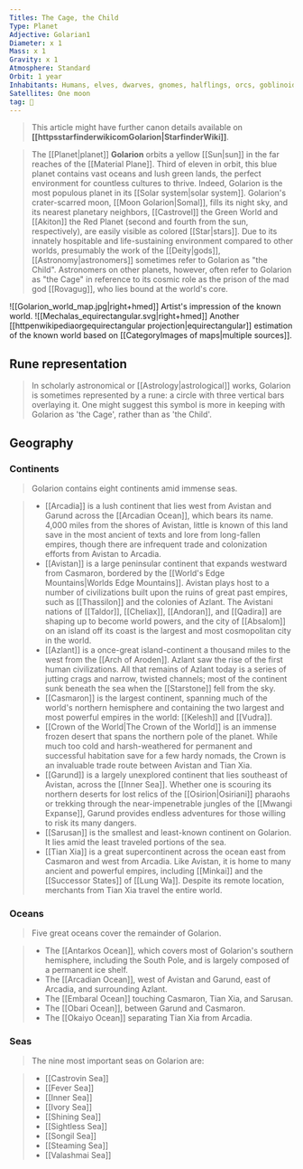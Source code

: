 ```yaml
---
Titles: The Cage, the Child
Type: Planet
Adjective: Golarian1
Diameter: x 1
Mass: x 1
Gravity: x 1
Atmosphere: Standard
Orbit: 1 year
Inhabitants: Humans, elves, dwarves, gnomes, halflings, orcs, goblinoids, and countless other races
Satellites: One moon
tag: 🌌
---
```






> This article might have further canon details available on **[[httpsstarfinderwikicomGolarion|StarfinderWiki]]**.


> The [[Planet|planet]] **Golarion** orbits a yellow [[Sun|sun]] in the far reaches of the [[Material Plane]]. Third of eleven in orbit, this blue planet contains vast oceans and lush green lands, the perfect environment for countless cultures to thrive. Indeed, Golarion is the most populous planet in its [[Solar system|solar system]]. Golarion's crater-scarred moon, [[Moon Golarion|Somal]], fills its night sky, and its nearest planetary neighbors, [[Castrovel]] the Green World and [[Akiton]] the Red Planet (second and fourth from the sun, respectively), are easily visible as colored [[Star|stars]].
> Due to its innately hospitable and life-sustaining environment compared to other worlds, presumably the work of the [[Deity|gods]], [[Astronomy|astronomers]] sometimes refer to Golarion as "the Child". Astronomers on other planets, however, often refer to Golarion as "the Cage" in reference to its cosmic role as the prison of the mad god [[Rovagug]], who lies bound at the world's core.

![[Golarion_world_map.jpg|right+hmed]] 
 Artist's impression of the known world.
![[Mechalas_equirectangular.svg|right+hmed]] 
 Another [[httpenwikipediaorgequirectangular projection|equirectangular]] estimation of the known world based on [[CategoryImages of maps|multiple sources]].


## Rune representation

> In scholarly astronomical or [[Astrology|astrological]] works, Golarion is sometimes represented by a rune: a circle with three vertical bars overlaying it. One might suggest this symbol is more in keeping with Golarion as 'the Cage', rather than as 'the Child'.


## Geography


### Continents

> Golarion contains eight continents amid immense seas.

> - [[Arcadia]] is a lush continent that lies west from Avistan and Garund across the [[Arcadian Ocean]], which bears its name. 4,000 miles from the shores of Avistan, little is known of this land save in the most ancient of texts and lore from long-fallen empires, though there are infrequent trade and colonization efforts from Avistan to Arcadia.
> - [[Avistan]] is a large peninsular continent that expands westward from Casmaron, bordered by the [[World's Edge Mountains|Worlds Edge Mountains]]. Avistan plays host to a number of civilizations built upon the ruins of great past empires, such as [[Thassilon]] and the colonies of Azlant. The Avistani nations of [[Taldor]], [[Cheliax]], [[Andoran]], and [[Qadira]] are shaping up to become world powers, and the city of [[Absalom]] on an island off its coast is the largest and most cosmopolitan city in the world.
> - [[Azlant]] is a once-great island-continent a thousand miles to the west from the [[Arch of Aroden]]. Azlant saw the rise of the first human civilizations. All that remains of Azlant today is a series of jutting crags and narrow, twisted channels; most of the continent sunk beneath the sea when the [[Starstone]] fell from the sky.
> - [[Casmaron]] is the largest continent, spanning much of the world's northern hemisphere and containing the two largest and most powerful empires in the world: [[Kelesh]] and [[Vudra]].
> - [[Crown of the World|The Crown of the World]] is an immense frozen desert that spans the northern pole of the planet. While much too cold and harsh-weathered for permanent and successful habitation save for a few hardy nomads, the Crown is an invaluable trade route between Avistan and Tian Xia.
> - [[Garund]] is a largely unexplored continent that lies southeast of Avistan, across the [[Inner Sea]]. Whether one is scouring its northern deserts for lost relics of the [[Osirion|Osiriani]] pharaohs or trekking through the near-impenetrable jungles of the [[Mwangi Expanse]], Garund provides endless adventures for those willing to risk its many dangers.
> - [[Sarusan]] is the smallest and least-known continent on Golarion. It lies amid the least traveled portions of the sea.
> - [[Tian Xia]] is a great supercontinent across the ocean east from Casmaron and west from Arcadia. Like Avistan, it is home to many ancient and powerful empires, including [[Minkai]] and the [[Successor States]] of [[Lung Wa]]. Despite its remote location, merchants from Tian Xia travel the entire world.

### Oceans

> Five great oceans cover the remainder of Golarion.

> - The [[Antarkos Ocean]], which covers most of Golarion's southern hemisphere, including the South Pole, and is largely composed of a permanent ice shelf.
> - The [[Arcadian Ocean]], west of Avistan and Garund, east of Arcadia, and surrounding Azlant.
> - The [[Embaral Ocean]] touching Casmaron, Tian Xia, and Sarusan.
> - The [[Obari Ocean]], between Garund and Casmaron.
> - The [[Okaiyo Ocean]] separating Tian Xia from Arcadia.

### Seas

> The nine most important seas on Golarion are:

> - [[Castrovin Sea]]
> - [[Fever Sea]]
> - [[Inner Sea]]
> - [[Ivory Sea]]
> - [[Shining Sea]]
> - [[Sightless Sea]]
> - [[Songil Sea]]
> - [[Steaming Sea]]
> - [[Valashmai Sea]]







